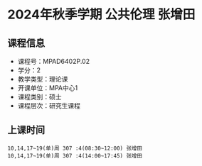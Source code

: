 # 2024年秋季学期 公共伦理 张增田






## 课程信息

- 课程号：MPAD6402P.02
- 学分：2
- 教学类型：理论课
- 开课单位：MPA中心1
- 课程类别：硕士
- 课程层次：研究生课程

## 上课时间

```
10,14,17~19(单)周 307 :4(08:30~12:00) 张增田
10,14,17~19(单)周 307 :4(14:00~17:45) 张增田
```

